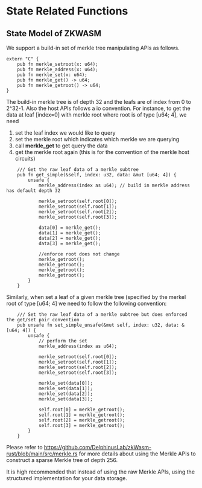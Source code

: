 # State Related Functions

## State Model of ZKWASM
We support a build-in set of merkle tree manipulating APIs as follows.
```
extern "C" {
    pub fn merkle_setroot(x: u64);
    pub fn merkle_address(x: u64);
    pub fn merkle_set(x: u64);
    pub fn merkle_get() -> u64;
    pub fn merkle_getroot() -> u64;
}
```

The build-in merkle tree is of depth 32 and the leafs are of index from 0 to 2^32-1. Also the host APIs follows a io convention. For instance, to get the data at leaf [index=0] with merkle root where root is of type [u64; 4], we need
1. set the leaf index we would like to query
2. set the merkle root which indicates which merkle we are querying
3. call **merkle_get** to get query the data
4. get the merkle root again (this is for the convention of the merkle host circuits)

```
    /// Get the raw leaf data of a merkle subtree
    pub fn get_simple(&self, index: u32, data: &mut [u64; 4]) {
        unsafe {
            merkle_address(index as u64); // build in merkle address has default depth 32

            merkle_setroot(self.root[0]);
            merkle_setroot(self.root[1]);
            merkle_setroot(self.root[2]);
            merkle_setroot(self.root[3]);

            data[0] = merkle_get();
            data[1] = merkle_get();
            data[2] = merkle_get();
            data[3] = merkle_get();

            //enforce root does not change
            merkle_getroot();
            merkle_getroot();
            merkle_getroot();
            merkle_getroot();
        }
    }
```

Similarly, when set a leaf of a given merkle tree (specified by the merkel root of type [u64; 4] we need to follow the following convention:

```
    /// Set the raw leaf data of a merkle subtree but does enforced the get/set pair convention
    pub unsafe fn set_simple_unsafe(&mut self, index: u32, data: &[u64; 4]) {
        unsafe {
            // perform the set
            merkle_address(index as u64);

            merkle_setroot(self.root[0]);
            merkle_setroot(self.root[1]);
            merkle_setroot(self.root[2]);
            merkle_setroot(self.root[3]);

            merkle_set(data[0]);
            merkle_set(data[1]);
            merkle_set(data[2]);
            merkle_set(data[3]);

            self.root[0] = merkle_getroot();
            self.root[1] = merkle_getroot();
            self.root[2] = merkle_getroot();
            self.root[3] = merkle_getroot();
        }
    }
```

Please refer to https://github.com/DelphinusLab/zkWasm-rust/blob/main/src/merkle.rs for more details about using the Merkle APIs to construct a sparse Merkle tree of depth 256.

It is high recommended that instead of using the raw Merkle APIs, using the structured implementation for your data storage.
